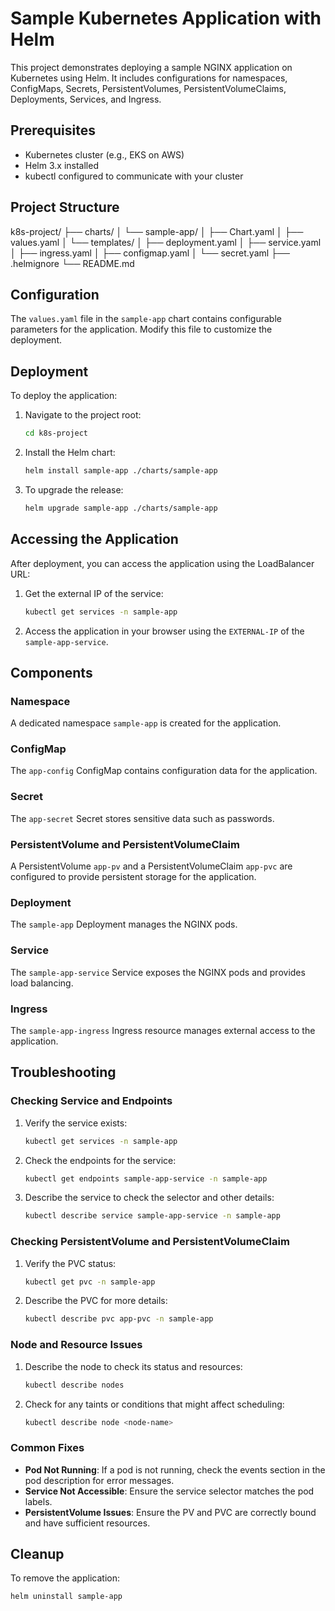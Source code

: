 
# Sample Kubernetes Application with Helm

This project demonstrates deploying a sample NGINX application on Kubernetes using Helm. It includes configurations for namespaces, ConfigMaps, Secrets, PersistentVolumes, PersistentVolumeClaims, Deployments, Services, and Ingress.

## Prerequisites

- Kubernetes cluster (e.g., EKS on AWS)
- Helm 3.x installed
- kubectl configured to communicate with your cluster

## Project Structure
k8s-project/
├── charts/
│   └── sample-app/
│       ├── Chart.yaml
│       ├── values.yaml
│       └── templates/
│           ├── deployment.yaml
│           ├── service.yaml
│           ├── ingress.yaml
│           ├── configmap.yaml
│           └── secret.yaml
├── .helmignore
└── README.md



## Configuration

The `values.yaml` file in the `sample-app` chart contains configurable parameters for the application. Modify this file to customize the deployment.

## Deployment

To deploy the application:

1. Navigate to the project root:

    ```bash
    cd k8s-project
    ```

2. Install the Helm chart:

    ```bash
    helm install sample-app ./charts/sample-app
    ```

3. To upgrade the release:

    ```bash
    helm upgrade sample-app ./charts/sample-app
    ```

## Accessing the Application

After deployment, you can access the application using the LoadBalancer URL:

1. Get the external IP of the service:

    ```bash
    kubectl get services -n sample-app
    ```

2. Access the application in your browser using the `EXTERNAL-IP` of the `sample-app-service`.

## Components

### Namespace
A dedicated namespace `sample-app` is created for the application.

### ConfigMap
The `app-config` ConfigMap contains configuration data for the application.

### Secret
The `app-secret` Secret stores sensitive data such as passwords.

### PersistentVolume and PersistentVolumeClaim
A PersistentVolume `app-pv` and a PersistentVolumeClaim `app-pvc` are configured to provide persistent storage for the application.

### Deployment
The `sample-app` Deployment manages the NGINX pods.

### Service
The `sample-app-service` Service exposes the NGINX pods and provides load balancing.

### Ingress
The `sample-app-ingress` Ingress resource manages external access to the application.

## Troubleshooting

### Checking Service and Endpoints

1. Verify the service exists:

    ```bash
    kubectl get services -n sample-app
    ```

2. Check the endpoints for the service:

    ```bash
    kubectl get endpoints sample-app-service -n sample-app
    ```

3. Describe the service to check the selector and other details:

    ```bash
    kubectl describe service sample-app-service -n sample-app
    ```

### Checking PersistentVolume and PersistentVolumeClaim

1. Verify the PVC status:

    ```bash
    kubectl get pvc -n sample-app
    ```

2. Describe the PVC for more details:

    ```bash
    kubectl describe pvc app-pvc -n sample-app
    ```

### Node and Resource Issues

1. Describe the node to check its status and resources:

    ```bash
    kubectl describe nodes
    ```

2. Check for any taints or conditions that might affect scheduling:

    ```bash
    kubectl describe node <node-name>
    ```

### Common Fixes

- **Pod Not Running**: If a pod is not running, check the events section in the pod description for error messages.
- **Service Not Accessible**: Ensure the service selector matches the pod labels.
- **PersistentVolume Issues**: Ensure the PV and PVC are correctly bound and have sufficient resources.

## Cleanup

To remove the application:

```bash
helm uninstall sample-app
